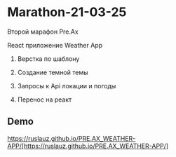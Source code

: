 # Marathon-21-03-25

Второй марафон Pre.Ax

React приложение Weather App

1. Верстка по шаблону

2. Создание темной темы

3. Запросы к Api локации и погоды

4. Перенос на реакт

## Demo

https://ruslauz.github.io/PRE.AX_WEATHER-APP/[https://ruslauz.github.io/PRE.AX_WEATHER-APP/]
